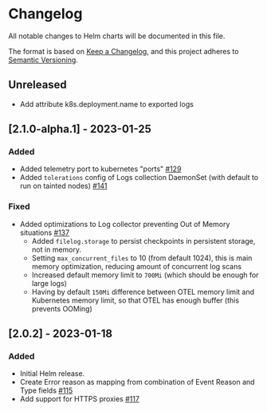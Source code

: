 # Changelog

All notable changes to Helm charts will be documented in this file.

The format is based on [Keep a Changelog](https://keepachangelog.com/en/1.0.0/),
and this project adheres to [Semantic Versioning](https://semver.org/spec/v2.0.0.html).

## Unreleased
* Add attribute k8s.deployment.name to exported logs

## [2.1.0-alpha.1] - 2023-01-25

### Added

* Added telemetry port to kubernetes "ports" [#129](https://github.com/solarwinds/swi-k8s-opentelemetry-collector/pull/129)
* Added `tolerations` config of Logs collection DaemonSet (with default to run on tainted nodes) [#141](https://github.com/solarwinds/swi-k8s-opentelemetry-collector/pull/141)

### Fixed

* Added optimizations to Log collector preventing Out of Memory situations [#137](https://github.com/solarwinds/swi-k8s-opentelemetry-collector/pull/137)
    * Added `filelog.storage` to persist checkpoints in persistent storage, not in memory.
    * Setting `max_concurrent_files` to 10 (from default 1024), this is main memory optimization, reducing amount of concurrent log scans
    * Increased default memory limit to `700Mi` (which should be enough for large logs)
    * Having by default `150Mi` difference between OTEL memory limit and Kubernetes memory limit, so that OTEL has enough buffer (this prevents OOMing)

## [2.0.2] - 2023-01-18

### Added

- Initial Helm release.
- Create Error reason as mapping from combination of Event Reason and Type fields [#115](https://github.com/solarwinds/swi-k8s-opentelemetry-collector/pull/115)
- Add support for HTTPS proxies [#117](https://github.com/solarwinds/swi-k8s-opentelemetry-collector/pull/117)
